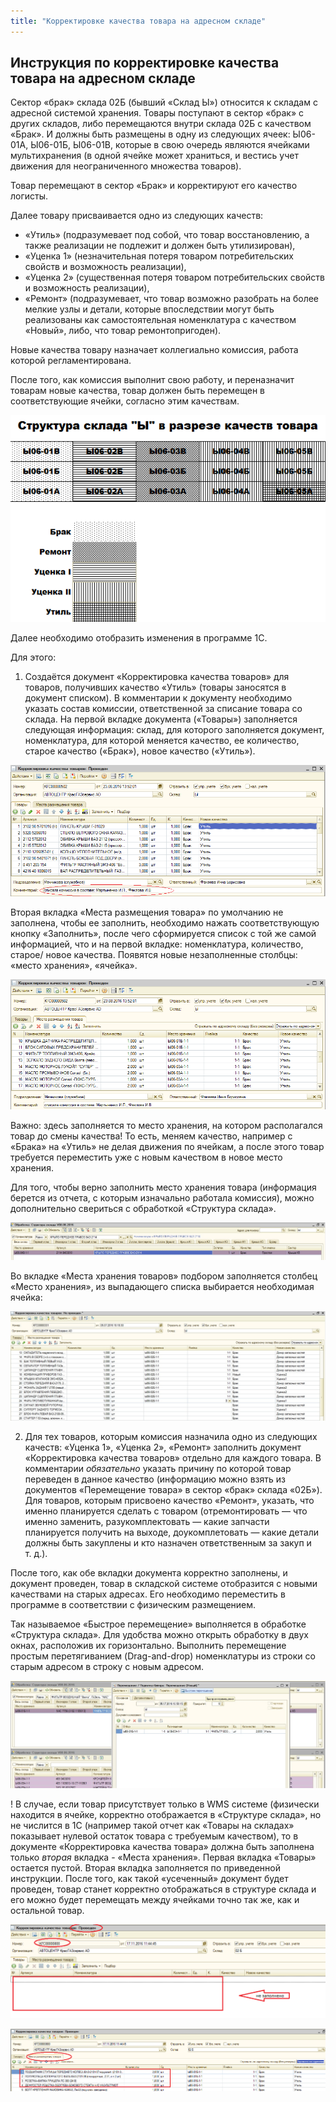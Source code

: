 ```yaml
---
title: "Корректировке качества товара на адресном складе"
---
```


## Инструкция по корректировке качества товара на адресном складе

Сектор «брак» склада 02Б (бывший «Склад Ы») относится к складам с адресной системой хранения. Товары поступают в сектор «брак» с других складов, либо перемещаются внутри склада 02Б с качеством «Брак». И должны быть размещены в одну из следующих ячеек: Ы06-01А, Ы06-01Б, Ы06-01В, которые в свою очередь являются ячейками мультихранения (в одной ячейке может храниться, и вестись учет движения для неограниченного множества товаров).

Товар перемещают в сектор «Брак» и корректируют его качество логисты.

Далее товару присваивается одно из следующих качеств:

- «Утиль» (подразумевает под собой, что товар восстановлению, а также реализации не подлежит и должен быть утилизирован),
- «Уценка 1» (незначительная потеря товаром потребительских свойств и возможность реализации),
- «Уценка 2» (существенная потеря товаром потребительских свойств и возможность реализации),
- «Ремонт» (подразумевает, что товар возможно разобрать на более мелкие узлы и детали, которые впоследствии могут быть реализованы как самостоятельная номенклатура с качеством «Новый», либо, что товар ремонтопригоден).

Новые качества товару назначает коллегиально комиссия, работа которой регламентирована.

После того, как комиссия выполнит свою работу, и переназначит товарам новые качества, товар должен быть перемещен в соответствующие ячейки, согласно этим качествам.

![](notesorg/_attach/lu98563ruwoz_tmp_364aabe3e3c04d8d.png)

Далее необходимо отобразить изменения в программе 1С.

Для этого:

1. Создаётся документ «Корректировка качества товаров» для товаров, получивших качество «Утиль» (товары заносятся в документ списком). В комментарии к документу необходимо указать состав комиссии, ответственной за списание товара со склада. На первой вкладке документа («Товары») заполняется следующая информация: склад, для которого заполняется документ, номенклатура, для которой меняется качество, ее количество, старое качество («Брак»), новое качество («Утиль»).

![](notesorg/_attach/lu98563ruwoz_tmp_9ce6dfecdb5cbfd4.png)

Вторая вкладка «Места размещения товара» по умолчанию не заполнена, чтобы ее заполнить, необходимо нажать соответствующую кнопку «Заполнить», после чего сформируется список с той же самой информацией, что и на первой вкладке: номенклатура, количество, старое/ новое качества. Появятся новые незаполненные столбцы: «место хранения», «ячейка».

![](notesorg/_attach/lu98563ruwoz_tmp_cdab92f8c7ac9125.png)

Важно: здесь заполняется то место хранения, на котором располагался товар до смены качества! То есть, меняем качество, например с «Брака» на «Утиль» не делая движения по ячейкам, а после этого товар требуется переместить уже с новым качеством в новое место хранения.

Для того, чтобы верно заполнить место хранения товара (информация берется из отчета, с которым изначально работала комиссия), можно дополнительно свериться с обработкой «Структура склада».

![](notesorg/_attach/lu98563ruwoz_tmp_c6fb16e179164e77.jpg)

 Во вкладке «Места хранения товаров» подбором заполняется столбец «Место хранения», из выпадающего списка выбирается необходимая ячейка:

![](notesorg/_attach/lu98563ruwoz_tmp_c05026921b99145e.jpg)

2. Для тех товаров, которым комиссия назначила одно из следующих качеств: «Уценка 1», «Уценка 2», «Ремонт» заполнить документ «Корректировка качества товаров» отдельно для каждого товара. В комментарии _обязательно_ указать причину по которой товар переведен в данное качество (информацию можно взять из документов «Перемещение товара» в сектор «брак» склада «02Б»). Для товаров, которым присвоено качество «Ремонт», указать, что именно планируется сделать с товаром (отремонтировать — что именно заменить, разукомплектовать — какие запчасти планируется получить на выходе, доукомплетовать — какие детали должны быть закуплены и кто назначен ответственным за закуп и т. д.).

После того, как обе вкладки документа корректно заполнены, и документ проведен, товар в складской системе отобразится с новыми качествами на старых адресах. Его необходимо переместить в программе в соответствии с физическим размещением.

Так называемое «Быстрое перемещение» выполняется в обработке «Структура склада». Для удобства можно открыть обработку в двух окнах, расположив их горизонтально. Выполнить перемещение простым перетягиванием (Drag-and-drop) номенклатуры из строки со старым адресом в строку с новым адресом.

![](notesorg/_attach/lu98563ruwoz_tmp_5bd9ccb733f748e3.jpg)

! В случае, если товар присутствует только в WMS системе (физически находится в ячейке, корректно отображается в «Структуре склада», но не числится в 1С (например такой отчет как «Товары на складах» показывает нулевой остаток товара с требуемым качеством), то в документе «Корректировка качества товара» должна быть заполнена только _вторая_ вкладка - «Места хранения». Первая вкладка «Товары» остается пустой. Вторая вкладка заполняется по приведенной инструкции. После того, как такой «усеченный» документ будет проведен, товар станет корректно отображаться в структуре склада и его можно будет перемещать между ячейками точно так же, как и остальной товар.

![](notesorg/_attach/lu98563ruwoz_tmp_4dce3b21c04bdad9.png)

![](notesorg/_attach/lu98563ruwoz_tmp_5e935b1f3611f819.png)
